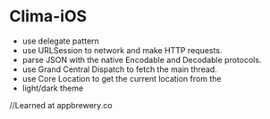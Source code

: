 # Clima-iOS

- use delegate pattern
- use URLSession to network and make HTTP requests.
- parse JSON with the native Encodable and Decodable protocols.
- use Grand Central Dispatch to fetch the main thread.
- use Core Location to get the current location from the
- light/dark theme

//Learned at appbrewery.co
